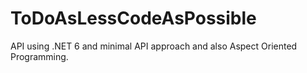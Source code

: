 # ToDoAsLessCodeAsPossible
API using .NET 6 and minimal API approach and also Aspect Oriented Programming. 
